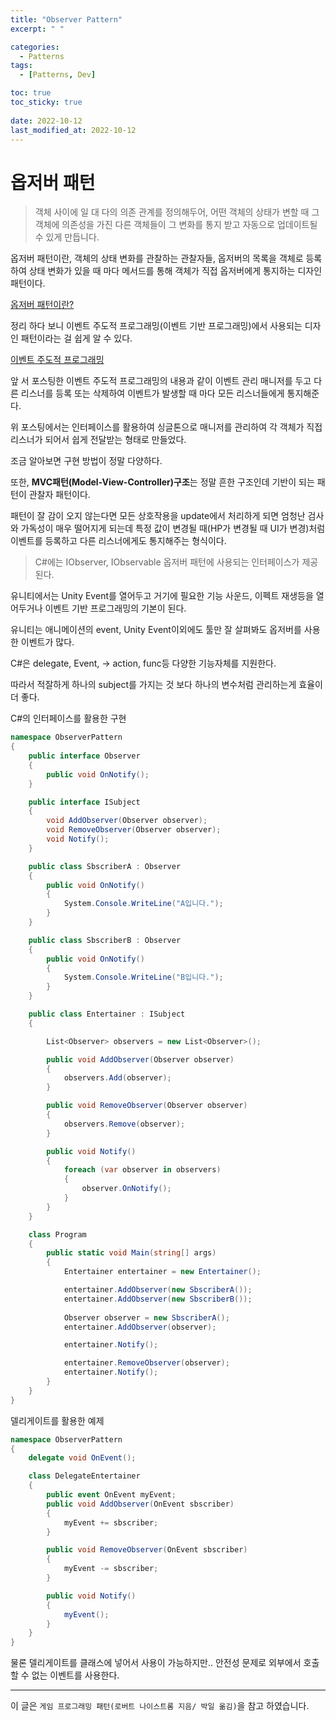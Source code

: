 ```yaml
---
title: "Observer Pattern"
excerpt: " "

categories:
  - Patterns
tags:
  - [Patterns, Dev]

toc: true
toc_sticky: true
 
date: 2022-10-12
last_modified_at: 2022-10-12
---
```


# 옵저버 패턴  

> 객체 사이에 일 대 다의 의존 관계를 정의해두어, 어떤 객체의 상태가 변할 때 그 객체에 의존성을 가진 다른 객체들이 그 변화를 통지 받고 자동으로 업데이트될 수 있게 만듭니다.

옵저버 패턴이란, 객체의 상태 변화를 관찰하는 관찰자들, 옵저버의 목록을 객체로 등록하여 상태 변화가 있을 때 마다 메서드를 통해 객체가 직접 옵저버에게 통지하는 디자인 패턴이다.  

[옵저버 패턴이란?](https://ko.wikipedia.org/wiki/%EC%98%B5%EC%84%9C%EB%B2%84_%ED%8C%A8%ED%84%**B4**)  

정리 하다 보니 이벤트 주도적 프로그래밍(이벤트 기반 프로그래밍)에서 사용되는 디자인 패턴이라는 걸 쉽게 알 수 있다.  

[이벤트 주도적 프로그래밍](https://fkdl0048.github.io/unity/unity_in_EventDrivenProgramming/)  

앞 서 포스팅한 이벤트 주도적 프로그래밍의 내용과 같이 이벤트 관리 매니저를 두고 다른 리스너를 등록 또는 삭제하여 이벤트가 발생할 때 마다 모든 리스너들에게 통지해준다.  

위 포스팅에서는 인터페이스를 활용하여 싱글톤으로 매니저를 관리하여 각 객체가 직접 리스너가 되어서 쉽게 전달받는 형태로 만들었다.  

조금 알아보면 구현 방법이 정말 다양하다.  

또한, **MVC패턴(Model-View-Controller)구조**는 정말 흔한 구조인데 기반이 되는 패턴이 관찰자 패턴이다.  

패턴이 잘 감이 오지 않는다면 모든 상호작용을 update에서 처리하게 되면 엄청난 검사와 가독성이 매우 떨어지게 되는데 특정 값이 변경될 때(HP가 변경될 때 UI가 변경)처럼 이벤트를 등록하고 다른 리스너에게도 통지해주는 형식이다.  

> C#에는 IObserver, IObservable 옵저버 패턴에 사용되는 인터페이스가 제공된다.

유니티에서는 Unity Event를 열어두고 거기에 필요한 기능 사운드, 이펙트 재생등을 열어두거나 이벤트 기반 프로그래밍의 기본이 된다.  

유니티는 애니메이션의 event, Unity Event이외에도 툴만 잘 살펴봐도 옵저버를 사용한 이벤트가 많다.  

C#은 delegate, Event, -> action, func등 다양한 기능자체를 지원한다.  

따라서 적잘하게 하나의 subject를 가지는 것 보다 하나의 변수처럼 관리하는게 효율이 더 좋다.


C#의 인터페이스를 활용한 구현  
```cs
namespace ObserverPattern
{
    public interface Observer
    {
        public void OnNotify();
    }

    public interface ISubject
    {
        void AddObserver(Observer observer);
        void RemoveObserver(Observer observer);
        void Notify();
    }

    public class SbscriberA : Observer
    {
        public void OnNotify()
        {
            System.Console.WriteLine("A입니다.");
        }
    }

    public class SbscriberB : Observer
    {
        public void OnNotify()
        {
            System.Console.WriteLine("B입니다.");
        }
    }

    public class Entertainer : ISubject
    {

        List<Observer> observers = new List<Observer>();

        public void AddObserver(Observer observer)
        {
            observers.Add(observer);    
        }

        public void RemoveObserver(Observer observer)
        {
            observers.Remove(observer);
        }

        public void Notify()
        {
            foreach (var observer in observers)
            {
                observer.OnNotify();
            }
        }
    }

    class Program
    {
        public static void Main(string[] args)
        {
            Entertainer entertainer = new Entertainer();

            entertainer.AddObserver(new SbscriberA());
            entertainer.AddObserver(new SbscriberB());
            
            Observer observer = new SbscriberA();
            entertainer.AddObserver(observer);

            entertainer.Notify();

            entertainer.RemoveObserver(observer);
            entertainer.Notify();
        }
    }
}
```

델리게이트를 활용한 예제

```cs
namespace ObserverPattern
{
    delegate void OnEvent();

    class DelegateEntertainer
    {
        public event OnEvent myEvent;
        public void AddObserver(OnEvent sbscriber)
        {
            myEvent += sbscriber;
        }

        public void RemoveObserver(OnEvent sbscriber)
        {
            myEvent -= sbscriber;
        }

        public void Notify()
        {
            myEvent();
        }
    }
}
```

물론 델리게이트를 클래스에 넣어서 사용이 가능하지만.. 안전성 문제로 외부에서 호출할 수 없는 이벤트를 사용한다.  

---  

이 글은 `게임 프로그래밍 패턴(로버트 나이스트롬 지음/ 박일 옮김)`을 참고 하였습니다.